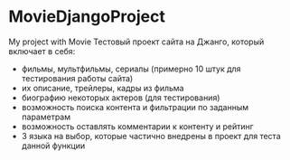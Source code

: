 # MovieDjangoProject

My project with Movie
Тестовый проект сайта на Джанго, который включает в себя:
- фильмы, мультфильмы, сериалы (примерно 10 штук для тестирования работы сайта)
- их описание, трейлеры, кадры из фильма
- биографию некоторых актеров (для тестирования)
- возможность поиска контента и фильтрации по заданным параметрам
- возможность оставлять комментарии к контенту и рейтинг
- 3 языка на выбор, которые частично внедрены в проект для теста данной функции
